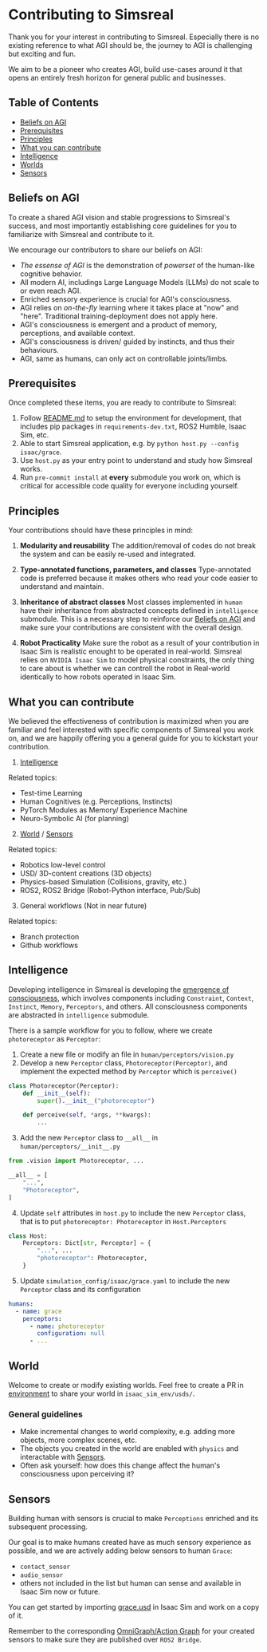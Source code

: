 # Contributing to Simsreal

Thank you for your interest in contributing to Simsreal. Especially there is no existing reference to what AGI should be, the journey to AGI is challenging but exciting and fun.

We aim to be a pioneer who creates AGI, build use-cases around it that opens an entirely fresh horizon for general public and businesses.

## Table of Contents
- [Beliefs on AGI](#beliefs-on-agi)
- [Prerequisites](#prerequisites)
- [Principles](#principles)
- [What you can contribute](#what-you-can-contribute)
- [Intelligence](#intelligence)
- [Worlds](#world)
- [Sensors](#sensors)

## Beliefs on AGI
To create a shared AGI vision and stable progressions to Simsreal's success, and most importantly establishing core guidelines for you to familiarize with Simsreal and contribute to it.

We encourage our contributors to share our beliefs on AGI:

* *The essense of AGI* is the demonstration of *powerset* of the human-like cognitive behavior.
* All modern AI, includings Large Language Models (LLMs) do not scale to or even reach AGI.
* Enriched sensory experience is crucial for AGI's consciousness.
* AGI relies on *on-the-fly* learning where it takes place at "now" and "here". Traditional training-deployment does not apply here.
* AGI's consciousness is emergent and a product of memory, perceptions, and available context.
* AGI's consciousness is driven/ guided by instincts, and thus their behaviours.
* AGI, same as humans, can only act on controllable joints/limbs.


## Prerequisites
Once completed these items, you are ready to contribute to Simsreal:

1. Follow [README.md](README.md) to setup the environment for development, that includes pip packages in `requirements-dev.txt`, ROS2 Humble, Isaac Sim, etc.
2. Able to start Simsreal application, e.g. by `python host.py --config isaac/grace`.
3. Use `host.py` as your entry point to understand and study how Simsreal works.
4. Run `pre-commit install` at **every** submodule you work on, which is critical for accessible code quality for everyone including yourself.

## Principles
Your contributions should have these principles in mind:
1. **Modularity and reusability**
The addition/removal of codes do not break the system and can be easily re-used and integrated.

2. **Type-annotated functions, parameters, and classes**
Type-annotated code is preferred because it makes others who read your code easier to understand and maintain.

3. **Inheritance of abstract classes**
Most classes implemented in `human` have their inheritance from abstracted concepts defined in `intelligence` submodule. This is a necessary step to reinforce our [Beliefs on AGI](#beliefs-on-agi) and make sure your contributions are consistent with the overall design.

4. **Robot Practicality**
Make sure the robot as a result of your contribution in Isaac Sim is realistic enought to be operated in real-world.
Simsreal relies on `NVIDIA Isaac Sim` to model physical constraints, the only thing to care about is whether we can controll the robot in Real-world identically to how robots operated in Isaac Sim.


## What you can contribute
We believed the effectiveness of contribution is maximized when you are familiar and feel interested with specific components of Simsreal you work on, and we are happily offering you a general guide for you to kickstart your contribution.

1. [Intelligence](#intelligence)

  Related topics:
  * Test-time Learning
  * Human Cognitives (e.g. Perceptions, Instincts)
  * PyTorch Modules as Memory/ Experience Machine
  * Neuro-Symbolic AI (for planning)

2. [World](#world) / [Sensors](#sensors)

  Related topics:
  * Robotics low-level control
  * USD/ 3D-content creations (3D objects)
  * Physics-based Simulation (Collisions, gravity, etc.)
  * ROS2, ROS2 Bridge (Robot-Python interface, Pub/Sub)

3. General workflows (Not in near future)

  Related topics:
  * Branch protection
  * Github workflows

## Intelligence
Developing intelligence in Simsreal is developing the [emergence of consciousness](https://github.com/Simsreal/human/blob/main/src/images/flow_draft_2.png), which involves components including `Constraint`, `Context`, `Instinct`, `Memory`, `Perceptors`, and others. All consciousness components are abstracted in `intelligence` submodule.

There is a sample workflow for you to follow, where we create `photoreceptor` as `Perceptor`:

1. Create a new file or modify an file in `human/perceptors/vision.py`
2. Develop a new `Perceptor` class, `Photoreceptor(Perceptor)`, and implement the expected method by `Perceptor` which is `perceive()`
```python
class Photoreceptor(Perceptor):
    def __init__(self):
        super().__init__("photoreceptor")

    def perceive(self, *args, **kwargs):
        ...
```

3. Add the new `Perceptor` class to `__all__` in `human/perceptors/__init__.py`
```python
from .vision import Photoreceptor, ...

__all__ = [
    "...",
    "Photoreceptor",
]
```

4. Update `self` attributes in `host.py` to include the new `Perceptor` class, that is to put `photoreceptor: Photoreceptor` in `Host.Perceptors`
```python
class Host:
    Perceptors: Dict[str, Perceptor] = {
        "...", ...
        "photoreceptor": Photoreceptor,
    }
```
5. Update `simulation_config/isaac/grace.yaml` to include the new `Perceptor` class and its configuration
```yaml
humans:
  - name: grace
    perceptors:
      - name: photoreceptor
        configuration: null
      - ...
```

## World
Welcome to create or modify existing worlds. Feel free to create a PR in [environment](https://github.com/Simsreal/environment) to share your world in `isaac_sim_env/usds/`.

### General guidelines
* Make incremental changes to world complexity, e.g. adding more objects, more complex scenes, etc.
* The objects you created in the world are enabled with `physics` and interactable with [Sensors](#sensors).
* Often ask yourself: how does this change affect the human's consciousness upon perceiving it?

## Sensors
Building human with sensors is crucial to make `Perceptions` enriched and its subsequent processing.

Our goal is to make humans created have as much sensory experience as possible, and we are actively adding below sensors to human `Grace`:
* `contact_sensor`
* `audio_sensor`
* others not included in the list but human can sense and available in Isaac Sim now or future.

You can get started by importing [grace.usd](https://github.com/Simsreal/environment/tree/main/isaac_sim_env/usds) in Isaac Sim and work on a copy of it.

Remember to the corresponding [OmniGraph/Action Graph](https://docs.omniverse.nvidia.com/isaacsim/latest/features/sensors_simulation/sensor_simulation_physics_sensors.html) for your created sensors to make sure they are published over `ROS2 Bridge`.
